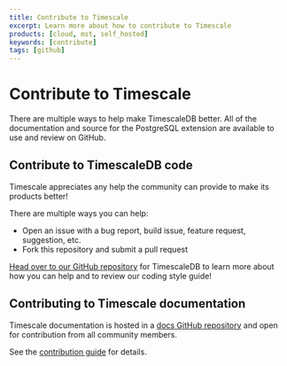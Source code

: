 ```yaml
---
title: Contribute to Timescale
excerpt: Learn more about how to contribute to Timescale
products: [cloud, mst, self_hosted]
keywords: [contribute]
tags: [github]
---
```


# Contribute to Timescale

There are multiple ways to help make TimescaleDB better. All of the documentation
and source for the PostgreSQL extension are available to use and review on
GitHub.

## Contribute to TimescaleDB code

Timescale appreciates any help the community can provide to make its products better!

There are multiple ways you can help:

*   Open an issue with a bug report, build issue, feature request, suggestion, etc.
*   Fork this repository and submit a pull request

[Head over to our GitHub repository][github-timescaledb] for TimescaleDB to learn
more about how you can help and to review our coding style guide!

## Contributing to Timescale documentation

Timescale documentation is hosted in a [docs GitHub repository][github-docs]
and open for contribution from all community members.

See the [contribution guide][contribution-guide] for details.

[contribution-guide]: https://github.com/timescale/docs/blob/latest/CONTRIBUTING.md
[github-docs]: https://github.com/timescale/docs
[github-timescaledb]: https://github.com/timescale/timescaledb/blob/master/CONTRIBUTING.md


